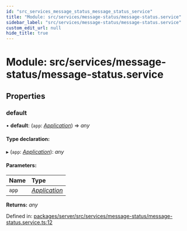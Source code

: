 ```yaml
---
id: "src_services_message_status_message_status_service"
title: "Module: src/services/message-status/message-status.service"
sidebar_label: "src/services/message-status/message-status.service"
custom_edit_url: null
hide_title: true
---
```


# Module: src/services/message-status/message-status.service

## Properties

### default

• **default**: (`app`: [*Application*](src_declarations.md#application)) => *any*

#### Type declaration:

▸ (`app`: [*Application*](src_declarations.md#application)): *any*

#### Parameters:

Name | Type |
:------ | :------ |
`app` | [*Application*](src_declarations.md#application) |

**Returns:** *any*

Defined in: [packages/server/src/services/message-status/message-status.service.ts:12](https://github.com/xr3ngine/xr3ngine/blob/7650c2bea/packages/server/src/services/message-status/message-status.service.ts#L12)
